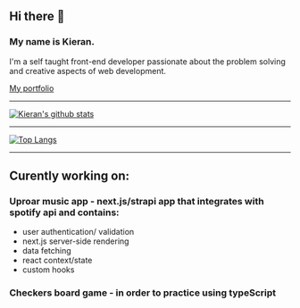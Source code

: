 ## Hi there 👋

### My name is Kieran.

I'm a self taught front-end developer passionate about the problem solving and creative aspects of web development.

[My portfolio](https://kieranroberts.dev "My portfolio")

---

[![Kieran's github stats](https://github-readme-stats.vercel.app/api?username=kieran6roberts&hide=contribs&theme=tokyonight)](https://github.com/kieran6roberts/github-readme-stats)

---

[![Top Langs](https://github-readme-stats.vercel.app/api/top-langs/?username=kieran6roberts&hide=css&layout=compact)](https://github.com/kieran6roberts/github-readme-stats)

---

## Curently working on:

### Uproar music app - next.js/strapi app that integrates with spotify api and contains:
- user authentication/ validation
- next.js server-side rendering
- data fetching
- react context/state
- custom hooks

### Checkers board game - in order to practice using typeScript
